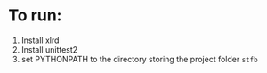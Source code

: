 # To run:
  1. Install xlrd
  2. Install unittest2
  3. set PYTHONPATH to the directory storing the project folder `stfb`